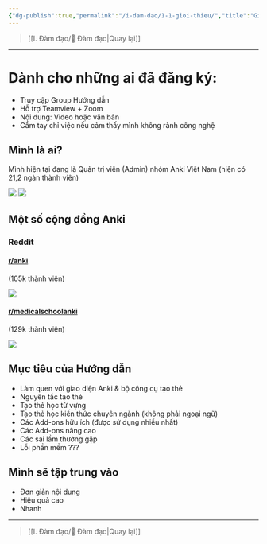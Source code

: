 ```yaml
---
{"dg-publish":true,"permalink":"/i-dam-dao/1-1-gioi-thieu/","title":"Giới thiệu","noteIcon":""}
---
```


> [[I. Đàm đạo/💬 Đàm đạo\|Quay lại]]
___
# Dành cho những ai đã đăng ký:
- Truy cập Group Hướng dẫn
- Hỗ trợ Teamview + Zoom
- Nội dung: Video hoặc văn bản
- Cầm tay chỉ việc nếu cảm thấy mình không rành công nghệ

## Mình là ai?

Mình hiện tại đang là Quản trị viên (Admin) nhóm Anki Việt Nam (hiện có 21,2 ngàn thành viên)

![](https://i.imgur.com/qexcHxx.png)
![](https://i.imgur.com/buRgyor.png)


## Một số cộng đồng Anki
### Reddit
#### [r/anki](https://www.reddit.com/r/Anki/)
(105k thành viên)

![](https://i.imgur.com/DWZBDSJ.png)

#### [r/medicalschoolanki](https://www.reddit.com/r/medicalschoolanki/)
(129k thành viên)

![](https://i.imgur.com/emyastt.png)

## Mục tiêu của Hướng dẫn

- Làm quen với giao diện Anki & bộ công cụ tạo thẻ
- Nguyên tắc tạo thẻ
- Tạo thẻ học từ vựng
- Tạo thẻ học kiến thức chuyên ngành (không phải ngoại ngữ)
- Các Add-ons hữu ích (được sử dụng nhiều nhất)
- Các Add-ons nâng cao
- Các sai lầm thường gặp
- Lỗi phần mềm ???

## Mình sẽ tập trung vào

- Đơn giản nội dung
- Hiệu quả cao
- Nhanh

___
> [[I. Đàm đạo/💬 Đàm đạo\|Quay lại]]